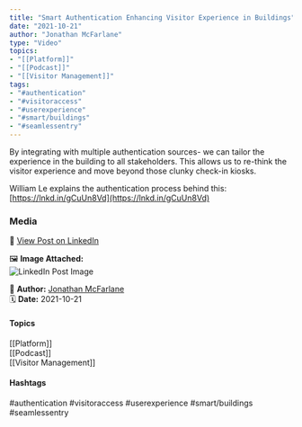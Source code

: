 ```yaml
---
title: "Smart Authentication Enhancing Visitor Experience in Buildings"  
date: "2021-10-21"  
author: "Jonathan McFarlane"  
type: "Video"  
topics:  
- "[[Platform]]"  
- "[[Podcast]]"  
- "[[Visitor Management]]"  
tags:  
- "#authentication"  
- "#visitoraccess"  
- "#userexperience"  
- "#smart/buildings"  
- "#seamlessentry"  
---
```

By integrating with multiple authentication sources- we can tailor the experience in the building to all stakeholders. This allows us to re-think the visitor experience and move beyond those clunky check-in kiosks.

William Le explains the authentication process behind this: [https://lnkd.in/gCuUn8Vd](https://lnkd.in/gCuUn8Vd)

### Media

🔗 [View Post on LinkedIn](https://www.linkedin.com/feed/update/urn:li:activity:6857086153036824577)  
  
🖼 **Image Attached:**  
![LinkedIn Post Image](https://media.licdn.com/dms/image/v2/C5605AQHchsc3nu2aDg/videocover-low/videocover-low/0/1634856714224?e=1742263200&v=beta&t=Y3r2HwRcNeWMsw27B_r1GOM_s_y1cKeKyNN4xtMrwnk)  
  
👤 **Author:** [Jonathan McFarlane](https://www.linkedin.com/in/jonathanmcfarlane/)  
🗓️ **Date:** 2021-10-21

#### Topics

[[Platform]]  
[[Podcast]]  
[[Visitor Management]]  

#### Hashtags

#authentication #visitoraccess #userexperience #smart/buildings #seamlessentry